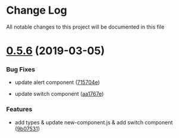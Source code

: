# Change Log

All notable changes to this project will be documented in this file

# [0.5.6](https://github.com/BYChoo/imax-ui/tree/v0.5.6) (2019-03-05)

### Bug Fixes

* update alert component ([715704e](https://github.com/BYChoo/imax-ui/commit/715704e))

* update switch component ([aa1767e](https://github.com/imax-ui/imax-ui/commit/aa1767e))

### Features

* add types & update new-component.js & add switch component ([9b07531](https://github.com/BYChoo/imax-ui/commit/9b07531))
